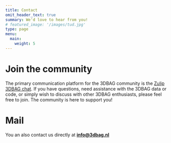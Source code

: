```yaml
---
title: Contact
omit_header_text: true
summary: We'd love to hear from you!
# featured_image: '/images/tud.jpg'
type: page
menu:
  main:
    weight: 5
---
```




# Join the community

The primary communication platform for the 3DBAG community is the [Zulip 3DBAG chat](https://3dbag.zulipchat.com/). If you have questions, need assistance with the 3DBAG data or code, or simply wish to discuss with other 3DBAG enthusiasts, please feel free to join. The community is here to support you!


# Mail
You an also contact us directly at **info@3dbag.nl**